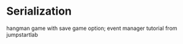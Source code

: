 Serialization
=============

hangman game with save game option; event manager tutorial from jumpstartlab
